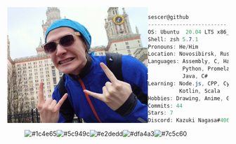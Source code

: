 <img align="left" src="Me.jpg" width="320" /> 

```csharp
sescer@github
-------------------------
OS: Ubuntu  20.04 LTS x86_64
Shell: zsh 5.7.1
Pronouns: He/Him
Location: Novosibirsk, Russia
Languages: Assembly, C, Haskell, SQL
           Python, Promela, Prolog
           Java, C#
Learning: Node.js, CPP, Cybersecurity,
          Kotlin, Scala
Hobbies: Drawing, Anime, Gaming
Commits: 44
Stars: 7
Discord: Kazuki Nagasa#4066
```
<p align="left">
  &nbsp; &nbsp; &nbsp; &nbsp; &nbsp;
  <img alt="#1c4e65" src="https://via.placeholder.com/15/1c4e65/000000?text=+" width="25" height="20" /><img alt="#5c949c" src="https://via.placeholder.com/15/5c949c/000000?text=+" width="25" height="20" /><img alt="#e2dedd" src="https://via.placeholder.com/15/e2dedd/000000?text=+" width="25" height="20" /><img alt="#dfa4a3" src="https://via.placeholder.com/15/dfa4a3/000000?text=+" width="25" height="20" /><img alt="#7c5c60" src="https://via.placeholder.com/15/7c5c60/000000?text=+" width="25" height="20" />
</p>
